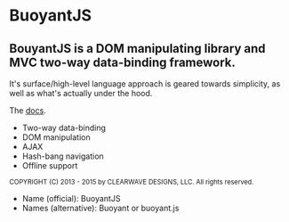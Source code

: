 <h1>BuoyantJS</h1>
<h2>BouyantJS is a DOM manipulating library and MVC two-way data-binding framework.</h2>

<p>It's surface/high-level language approach is geared towards simplicity, as well as what's actually under the hood.</p>

<p>The <a href="http://clearwavedesigns.com/buoyantjs/" target="_blank">docs</a>.</p>

<ul>
  <li>Two-way data-binding</li>
  <li>DOM manipulation</li>
  <li>AJAX</li>
  <li>Hash-bang navigation</li>
  <li>Offline support</li>
</ul>

<small>COPYRIGHT (C) 2013 - 2015 by CLEARWAVE DESIGNS, LLC.  All rights reserved.</small>

<ul>
  <li>Name (official): BuoyantJS</li>
  <li>Names (alternative): Buoyant or buoyant.js</li>
</ul>
